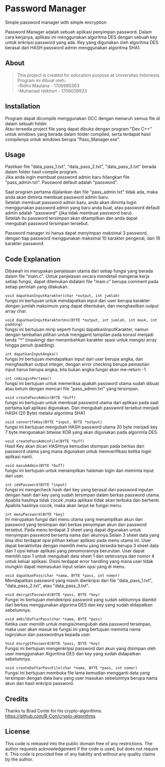 # Password Manager
Simple password manager with simple encryption

Password Manager adalah sebuah aplikasi penyimpan password. Dalam cara kerjanya, aplikasi ini menggunakan algoritma DES dengan sebuah key untuk enkripsi password yang ada. Key yang digunakan oleh algoritma DES berasal dari HASH password admin menggunakan algoritma SHA1.

## About
>This project is created for education purpose at Universitas Indonesia.  
Program ini dibuat oleh:  
-Ridho Maulana - 1706985363  
-Muhamad Istikhori - 1706036923

## Installation
Program dapat dicompile menggunakan GCC dengan menaruh semua file di dalam sebuah folder.  
Atau tersedia project file yang dapat dibuka dengan program "Dev C++" untuk windows yang berada dalam folder compiled, serta terdapat hasil compilenya untuk windows berupa "Pass_Manager.exe".

## Usage
Pastikan file "data_pass_1.txt", "data_pass_2.txt", "data_pass_3.txt" berada dalam folder hasil compile program.  
Jika anda ingin membuat password admin baru hilangkan file "pass_admin.txt". Password default adalah "password".

Saat program pertama dijalankan dan file "pass_admin.txt" tidak ada, maka anda akan diminta membuat password admin baru.  
Setelah membuat password admin baru, anda akan diminta login menggunakan password admin yang baru anda buat, atau password default admin adalah "password" (jika tidak membuat password baru).  
Setelah itu password tersimpan akan ditampilkan dan anda dapat mengubah password tersimpan tersebut.

Password manager ini hanya dapat menyimpan maksimal 3 password, dengan tiap password menggunakan maksimal 10 karakter pengenal, dan 16 karakter password.

## Code Explanation
Dibawah ini merupakan penjelasan utama dari setiap fungsi yang berada dalam file "main.c". Untuk penjelasan secara mendetail mengenai kerja setiap fungsi, dapat ditemukan didalam file "main.c" berupa comment pada setiap perintah yang dilakukan.

`void dapatkanInputKarakter(char *output, int jumlah)`  
fungsi ini bertujuan untuk mendapatkan input dari user berupa karakter dengan jumlah maksimum yang dapat ditentukan, dan menghasilkan output array char.

`void dapatkanInputKarakterUns(BYTE *output, int jumlah, int mask, int padding)`   
fungsi ini bertujuan mirip seperti fungsi dapatkanInputKarakter, namun dengan tambahan pilihan untuk mengganti tampilan pada konsol menjadi tanda "\*" (masking) dan menambahkan karakter spasi untuk mengisi array hingga penuh (padding).

`int dapatkanInputAngka()`  
fungsi ini bertujuan mendapatkan input dari user berupa angka, dan menghasilkan output integer, dengan error checking berupa pemastian input harus berupa angka, bila bukan angka fungsi akan me-return -1.

`int cekLoginPertama()`  
fungsi ini bertujuan untuk memeriksa apakah password utama sudah dibuat atau belum dengan mencari file "pass_admin.txt" yang tersimpan.

`void createPassAdmin(BYTE *buff)`  
fungsi ini bertujuan untuk membuat password utama dari aplikasi pada saat pertama kali aplikasi digunakan. Dan mengubah password tersebut menjadi HASH (20 Byte) melalui algoritma SHA1

`void convertToKey(BYTE *input, BYTE *output)`  
fungsi ini bertujuan mengubah HASH password utama 20 byte menjadi key 7 byte mengunakan bitwise XOR yang akan digunakan pada algorimta DES.

`void createPassAdminFile(BYTE *buff)`  
Hasil Key akan dicari HASHnya kemudian disimpan pada berkas dari password utama yang mana digunakan untuk memverifikasi ketika login aplikasi nanti.

`void masukAdmin(BYTE *buff)`  
fungsi ini bertujuan untuk menampilkan halaman login dan meminta input dari user.

`int cekPassword(BYTE *input)`  
fungsi ini mengecheck hash dari key yang berasal dari password inputan dengan hash dari key yang sudah tersimpan dalam berkas password utama. Apabila hasilnya tidak cocok ,maka aplikasi tidak akan terbuka dan berhenti. Apabila hasilnya cocok, maka akan lanjut ke fungsi menu.

`int menuPassword(BYTE *key)`  
Ini merupakan fungsi dari menu utama yang menampilkan akun dan password yang tersimpan dari berkas penyimpan akun dan password tersebut. Pada menu terdapat 3 sheet yang dapat digunakan untuk menyimpan password berserta nama dari akunnya.Selain 3 sheet data yang bisa diisi terdapat opsi pilihan keluar aplikasi pada menu utama ini. User dapat beraktivitas dengan memilih menu yang tersedia berupa 3 sheet data dan 1 opsi keluar aplikasi yang penomorannya berurutan. User dapat memilih opsi 1 untuk mengubah data sheet 1 dan seterusnya dan nomor 4 untuk keluar aplikasi. Disini terdapat error handling yang mana user tidak mungkin dapat memasukan input selain opsi yang di menu.

`void dapatkanPass(char *nama, BYTE *pass, int nomor)`  
Mendapatkan password yang masih dienkripsi dari file "data_pass_1.txt", "data_pass_2.txt", atau "data_pass_3.txt".

`void decryptPassword(BYTE *pass, BYTE *key)`  
Fungsi ini bertujuan mendekripsi password yang sudah seblumnya diambil dari berkas menggunakan algorima DES dan key yang sudah didapatkan sebelumnya.

`void ambilDaftarPass(char *nama, BYTE *pass)`  
Ketika user memilih untuk mengisi/mengubah data password tersimpan, maka user akan masuk ke fungsi ini yang bertujuan meminta nama login/akun dan passwordnya kepada user.

`Void encryptPassword(BYTE *pass, BYTE *key)`  
Fungsi ini bertujuan mengenkripsi password dari akun yang disimpan oleh user menggunakan Algoritma DES dan key yang sudah didapatkan sebelumnya.

`void createDaftarPassFile(char *nama, BYTE *pass, int nomor)`  
Fungsi Ini bertujuan membuka file lama kemudian mengganti data yang tersimpan dengan data baru yang user masukan sebelumnya berupa nama akun dan hasil enkripsi password.

## Credits
Thanks to Brad Conte for his crypto-algorithms.  
https://github.com/B-Con/crypto-algorithms

## License
This code is released into the public domain free of any restrictions. The author requests acknowledgement if the code is used, but does not require it. This code is provided free of any liability and without any quality claims by the author.
